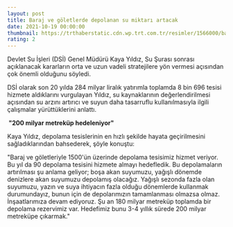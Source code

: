 ```yaml
--- 
layout: post
title: Baraj ve göletlerde depolanan su miktarı artacak
date: 2021-10-19 00:00:00
thumbnail: https://trthaberstatic.cdn.wp.trt.com.tr/resimler/1566000/baraj-istanbul-aa-1567068.jpg
rating: 2
---
```

<p>
	Devlet Su İşleri (DSİ) Genel Müdürü Kaya Yıldız, Su Şurası sonrası açıklanacak kararların orta ve uzun vadeli stratejilere yön vermesi açısından çok önemli olduğunu söyledi.</p>
<p>
	DSİ olarak son 20 yılda 284 milyar liralık yatırımla toplamda 8 bin 696 tesisi hizmete aldıklarını vurgulayan Yıldız, su kaynaklarının değerlendirilmesi açısından su arzını artırıcı ve suyun daha tasarruflu kullanılmasıyla ilgili çalışmalar yürüttüklerini anlattı.</p>
<p>
	<strong> "200 milyar metreküp hedeleniyor"</strong></p>
<p>
	Kaya Yıldız, depolama tesislerinin en hızlı şekilde hayata geçirilmesini sağladıklarından bahsederek, şöyle konuştu:</p>
<p>
	"Baraj ve göletleriyle 1500'ün üzerinde depolama tesisimiz hizmet veriyor. Bu yıl da 90 depolama tesisini hizmete almayı hedefledik. Bu depolamaların artırılması şu anlama geliyor; boşa akan suyumuzu, yağışlı dönemde denizlere akan suyumuzu depolamış olacağız. Yağışlı sezonda fazla olan suyumuzu, yazın ve suya ihtiyacın fazla olduğu dönemlerde kullanmak durumundayız, bunun için de depolarımızın tamamlanması olmazsa olmaz. İnşaatlarımıza devam ediyoruz. Şu an 180 milyar metreküp toplamda bir depolama rezervimiz var. Hedefimiz bunu 3-4 yıllık sürede 200 milyar metreküpe çıkarmak."</p>
